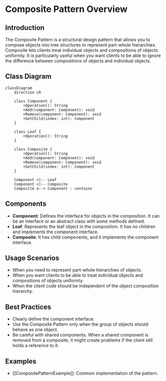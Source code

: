 # Composite Pattern Overview

## Introduction

The Composite Pattern is a structural design pattern that allows you to compose objects into tree structures to represent part-whole hierarchies.
Composite lets clients treat individual objects and compositions of objects uniformly.
It is particularly useful when you want clients to be able to ignore the difference between compositions of objects and individual objects.

## Class Diagram

```mermaid
classDiagram
    direction LR

    class Component {
        +Operation(): String
        +Add(component: Component): void
        +Remove(component: Component): void
        +GetChild(index: int): Component
    }

    class Leaf {
        +Operation(): String
    }

    class Composite {
        +Operation(): String
        +Add(component: Component): void
        +Remove(component: Component): void
        +GetChild(index: int): Component
    }

    Component <|-- Leaf
    Component <|-- Composite
    Composite o--> Component : contains
```

## Components

* **Component**: Defines the interface for objects in the composition. It can be an interface or an abstract class with some methods defined.
* **Leaf**: Represents the leaf object in the composition. It has no children and implements the component interface.
* **Composite**: It has child components, and it implements the component interface.

## Usage Scenarios

* When you need to represent part-whole hierarchies of objects.
* When you want clients to be able to treat individual objects and compositions of objects uniformly.
* When the client code should be independent of the object composition hierarchy.

## Best Practices

* Clearly define the component interface.
* Use the Composite Pattern only when the group of objects should behave as one object.
* Be careful with shared components. When a shared component is removed from a composite, it might create problems if the client still holds a reference to it.

## Examples

* [[CompositePatternExample]]: Common implementation of the pattern.